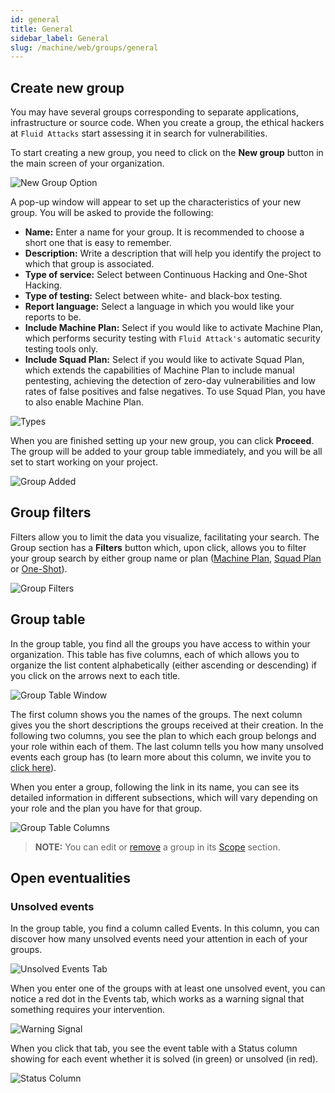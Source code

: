 ```yaml
---
id: general
title: General
sidebar_label: General
slug: /machine/web/groups/general
---
```


## Create new group

You may have several
groups corresponding to
separate applications,
infrastructure or source code.
When you create a group,
the ethical hackers at
`Fluid Attacks` start
assessing it in search
for vulnerabilities.

To start creating a new group,
you need to click on the
**New group** button in the
main screen of your organization.

![New Group Option](https://res.cloudinary.com/fluid-attacks/image/upload/v1649258581/docs/web/groups/general/creation_new_group_option.png)

A pop-up window will appear
to set up the characteristics
of your new group.
You will be asked to provide
the following:

- **Name:**
  Enter a name for your group.
  It is recommended to choose a
  short one that is easy to remember.
- **Description:**
  Write a description that
  will help you identify the
  project to which that
  group is associated.
- **Type of service:**
  Select between Continuous
  Hacking and One-Shot Hacking.
- **Type of testing:**
  Select between white- and
  black-box testing.
- **Report language:**
  Select a language in which
  you would like your reports
  to be.
- **Include Machine Plan:**
  Select if you would like
  to activate Machine Plan,
  which performs security
  testing with `Fluid Attack's`
  automatic security testing
  tools only.
- **Include Squad Plan:**
  Select if you would like
  to activate Squad Plan,
  which extends the capabilities
  of Machine Plan to include
  manual pentesting,
  achieving the detection of
  zero-day vulnerabilities
  and low rates of false
  positives and false negatives.
  To use Squad Plan,
  you have to also enable
  Machine Plan.

![Types](https://res.cloudinary.com/fluid-attacks/image/upload/v1649258581/docs/web/groups/general/creation_pop_up_window.png)

When you are finished
setting up your new group,
you can click **Proceed**.
The group will be added to
your group table immediately,
and you will be all set to
start working on your project.

![Group Added](https://res.cloudinary.com/fluid-attacks/image/upload/v1649258581/docs/web/groups/general/creation_group_added.png)

## Group filters

Filters allow you to limit
the data you visualize,
facilitating your search.
The Group section has a
**Filters** button which,
upon click,
allows you to filter your
group search by either group
name or plan
([Machine Plan](/about/faq/machine),
[Squad Plan](/about/faq) or
[One-Shot](/about/faq/estimation#one-shot-hacking-per-project)).

![Group Filters](https://res.cloudinary.com/fluid-attacks/image/upload/v1649259357/docs/web/groups/general/filters_group_tab.png)

## Group table

In the group table,
you find all the groups you
have access to within your
organization.
This table has five columns,
each of which allows you to
organize the list content
alphabetically (either
ascending or descending) if
you click on the arrows next
to each title.

![Group Table Window](https://res.cloudinary.com/fluid-attacks/image/upload/v1649261768/docs/web/groups/general/group_table_window.png)

The first column shows you
the names of the groups.
The next column gives you the
short descriptions the groups
received at their creation.
In the following two columns,
you see the plan to which each
group belongs and your role
within each of them.
The last column tells you how
many unsolved events each group
has (to learn more about this column,
we invite you to
[click here](/machine/web/groups/general#unsolved-events)).

When you enter a group,
following the link in its name,
you can see its detailed information
in different subsections,
which will vary depending on
your role and the plan you have
for that group.

![Group Table Columns](https://res.cloudinary.com/fluid-attacks/image/upload/v1649261768/docs/web/groups/general/group_table_column_desc.png)

> **NOTE:**
> You can edit or [remove](/machine/web/groups/delete/) a group
> in its [Scope](/machine/web/groups/scope) section.

## Open eventualities

### Unsolved events

In the group table,
you find a column
called Events.
In this column,
you can discover how many
unsolved events need your
attention in each of your groups.

![Unsolved Events Tab](https://res.cloudinary.com/fluid-attacks/image/upload/v1649263029/docs/web/groups/general/unsolved_events_tab.png)

When you enter one of the
groups with at least one
unsolved event,
you can notice a red dot
in the Events tab,
which works as a warning
signal that something
requires your intervention.

![Warning Signal](https://res.cloudinary.com/fluid-attacks/image/upload/v1649263029/docs/web/groups/general/unsolved_events_warning_sig.png)

When you click that tab,
you see the event table
with a Status column showing
for each event whether it is
solved (in green) or unsolved
(in red).

![Status Column](https://res.cloudinary.com/fluid-attacks/image/upload/v1649263029/docs/web/groups/general/unsolved_events_status_column.png)
